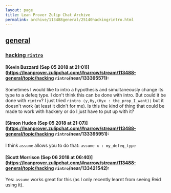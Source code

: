 ```yaml
---
layout: page
title: Lean Prover Zulip Chat Archive 
permalink: archive/113488general/25140hackingrintro.html
---
```


## [general](index.html)
### [hacking `rintro`](25140hackingrintro.html)

#### [Kevin Buzzard (Sep 05 2018 at 21:01)](https://leanprover.zulipchat.com/#narrow/stream/113488-general/topic/hacking `rintro`/near/133395571):
Sometimes I would like to intro a hypothesis and simultaneously change its type to a defeq type. I don't think this can be done with intro. But could it be done with `rintro`? I just tried `rintro ⟨y,Hy,(Hyx : the_prop_I_want)⟩` but it doesn't work (at least it didn't for me). Is this the kind of thing that could be made to work with hackery or do I just have to put up with it?

#### [Simon Hudon (Sep 05 2018 at 21:07)](https://leanprover.zulipchat.com/#narrow/stream/113488-general/topic/hacking `rintro`/near/133395951):
I think `assume` allows you to do that: `assume x : my_defeq_type`

#### [Scott Morrison (Sep 06 2018 at 06:40)](https://leanprover.zulipchat.com/#narrow/stream/113488-general/topic/hacking `rintro`/near/133421542):
Yes: `assume` works great for this (as I only recently learnt from seeing Reid using it).

